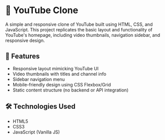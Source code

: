 # 🎥 YouTube Clone

A simple and responsive clone of YouTube built using HTML, CSS, and JavaScript. This project replicates the basic layout and functionality of YouTube's homepage, including video thumbnails, navigation sidebar, and responsive design.

## 🚀 Features

- Responsive layout mimicking YouTube UI
- Video thumbnails with titles and channel info
- Sidebar navigation menu
- Mobile-friendly design using CSS Flexbox/Grid
- Static content structure (no backend or API integration)

## 🛠️ Technologies Used

- HTML5
- CSS3
- JavaScript (Vanilla JS)



